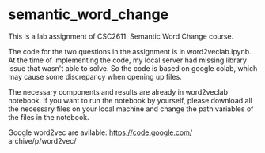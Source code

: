 # semantic_word_change
This is a lab assignment of CSC2611: Semantic Word Change course. 

The code for the two questions in the assignment is in word2veclab.ipynb. 
At the time of implementing the code, my local server had missing library issue that wasn't able to solve. 
So the code is based on google colab, which may cause some discrepancy when opening up files. 

The necessary components and results are already in word2veclab notebook. If you want to run the notebook by yourself, please download all the necessary files on your local machine and change the path variables of the files in the notebook. 

Google word2vec are avilable: https://code.google.com/ archive/p/word2vec/
